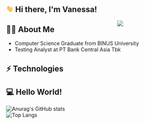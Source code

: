 <h2><img src="https://raw.githubusercontent.com/ABSphreak/ABSphreak/master/gifs/Hi.gif" width="20px"> Hi there, I'm Vanessa!</h2>
<img align='right' src='https://media.giphy.com/media/73Os0o1uTQocA0UfLI/giphy.gif' width='200"'>

## 👨‍💻 About Me
* Computer Science Graduate from BINUS University
* Testing Analyst at PT Bank Central Asia Tbk

## ⚡ Technologies

## 💻 Hello World!
![Anurag's GitHub stats](https://github-readme-stats.vercel.app/api?username=vanessaaurellia&show_icons=true&theme=tokyonight)
<br>
![Top Langs](https://github-readme-stats.vercel.app/api/top-langs/?username=vanessaaurellia&layout=compact&theme=tokyonight)
